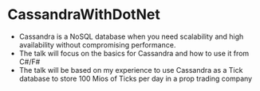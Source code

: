 # CassandraWithDotNet
- Cassandra is a NoSQL database when you need scalability and high availability without compromising performance.
- The talk will focus on the basics for Cassandra and how to use it from C#/F#
- The talk will be based on my experience to use Cassandra as a Tick database to store 100 Mios of Ticks per day in a prop trading company
